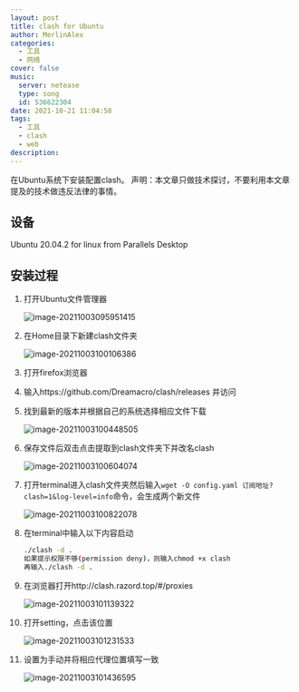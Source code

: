 ```yaml
---
layout: post
title: clash for Ubuntu
author: MerlinAlex
categories:
  - 工具
  - 网络
cover: false
music:
  server: netease
  type: song
  id: 536622304
date: 2021-10-21 11:04:58
tags: 
  - 工具
  - clash
  - web
description:
---
```


在Ubuntu系统下安装配置clash。
声明：本文章只做技术探讨，不要利用本文章提及的技术做违反法律的事情。

<!-- more -->

## 设备

Ubuntu 20.04.2 for linux from Parallels Desktop

## 安装过程

1. 打开Ubuntu文件管理器

   ![image-20211003095951415](https://cdn.jsdelivr.net/gh/huangjingping520/PicGo/image-20211003095951415.png)

2. 在Home目录下新建clash文件夹

   ![image-20211003100106386](https://cdn.jsdelivr.net/gh/huangjingping520/PicGo/image-20211003100106386.png)

3. 打开firefox浏览器

4. 输入https://github.com/Dreamacro/clash/releases 并访问

5. 找到最新的版本并根据自己的系统选择相应文件下载

   ![image-20211003100448505](https://cdn.jsdelivr.net/gh/huangjingping520/PicGo/image-20211003100448505.png)

6. 保存文件后双击点击提取到clash文件夹下并改名clash

   ![image-20211003100604074](https://cdn.jsdelivr.net/gh/huangjingping520/PicGo/image-20211003100604074.png)

7. 打开terminal进入clash文件夹然后输入`wget -O config.yaml 订阅地址?clash=1&log-level=info`命令，会生成两个新文件

   ![image-20211003100822078](https://cdn.jsdelivr.net/gh/huangjingping520/PicGo/image-20211003100822078.png)

8. 在terminal中输入以下内容启动

   ```sh
   ./clash -d .
   如果提示权限不够(permission deny)，则输入chmod +x clash
   再输入./clash -d .
   ```

9. 在浏览器打开http://clash.razord.top/#/proxies

   ![image-20211003101139322](https://cdn.jsdelivr.net/gh/huangjingping520/PicGo/image-20211003101139322.png)

10. 打开setting，点击该位置

    ![image-20211003101231533](https://cdn.jsdelivr.net/gh/huangjingping520/PicGo/image-20211003101231533.png)

11. 设置为手动并将相应代理位置填写一致

    ![image-20211003101436595](https://cdn.jsdelivr.net/gh/huangjingping520/PicGo/image-20211003101436595.png)
